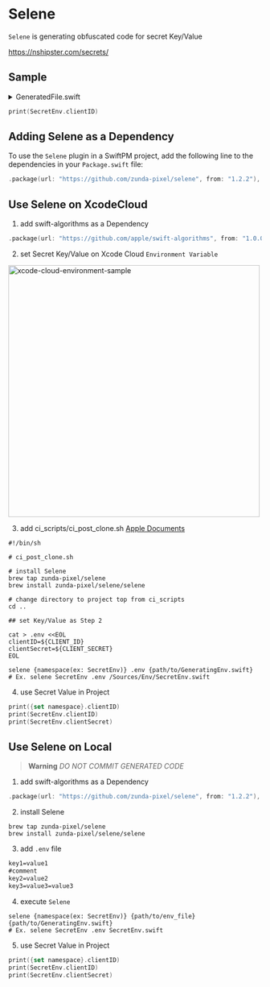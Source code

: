 # Selene

`Selene` is generating obfuscated code for secret Key/Value

https://nshipster.com/secrets/

## Sample

<details><summary>GeneratedFile.swift</summary>

```swift
import Algorithms
import Foundation

public enum SecretEnv {
  static private let cipher: [UInt8] = [
    0xbe, 0xfe, 0x73, 0xe5, 0xaf, 0x1b, 0x5d, 0xe, 0xae, 0x22, 0x6a, 0x19, 0xcc, 0xdb, 0x9, 0x96,
    0x33, 0xbf, 0x4c, 0x48, 0x6b, 0x47, 0xf, 0x50, 0x75, 0x93, 0x7e, 0x6b, 0x6e, 0x4a, 0x64, 0xed,
    0x3c, 0x67, 0x6d, 0xff, 0x20, 0x3f, 0x82, 0x75, 0x29, 0x50, 0x9d, 0x5, 0x8a, 0xd3, 0x3c, 0x88,
    0xc, 0x82, 0xe, 0xb5, 0xcd, 0x46, 0x6a, 0x42, 0x1, 0xff, 0xd2, 0x28, 0xc9, 0xc3, 0x99, 0x5c,
  ]
  static private let _clientSecret: [UInt8] = [0x8c, 0xcc, 0x41, 0xd7]
  static private let _clientID: [UInt8] = [0x8f, 0xcf, 0x42, 0xd4]
  static public var clientSecret: String {
    string(data: _clientSecret, cipher: cipher)
  }
  static public var clientID: String {
    string(data: _clientID, cipher: cipher)
  }
  static private func string(data: [UInt8], cipher: [UInt8]) -> String {
    String.init(decoding: encodeData(data: data, cipher: cipher), as: UTF8.self)
  }
  static private func encodeData(data: [UInt8], cipher: [UInt8]) -> [UInt8] {
    data.indexed().map { offset, element in
      return element ^ cipher[offset % cipher.count]
    }
  }
}
```

</details>

```swift
print(SecretEnv.clientID)
```

## Adding Selene as a Dependency

To use the `Selene` plugin in a SwiftPM project, 
add the following line to the dependencies in your `Package.swift` file:

```swift
.package(url: "https://github.com/zunda-pixel/selene", from: "1.2.2"),
```

## Use Selene on XcodeCloud

1. add swift-algorithms as a Dependency

```swift
.package(url: "https://github.com/apple/swift-algorithms", from: "1.0.0"),
```

2. set Secret Key/Value on Xcode Cloud `Environment Variable`

<img width="500" alt="xcode-cloud-environment-sample" src="https://github.com/zunda-pixel/GenEnvCode/assets/47569369/09753556-f470-4ecd-b1e5-3aa00fa1f81f">

3. add ci_scripts/ci_post_clone.sh [Apple Documents](https://developer.apple.com/documentation/xcode/writing-custom-build-scripts)

```shell
#!/bin/sh

# ci_post_clone.sh

# install Selene
brew tap zunda-pixel/selene
brew install zunda-pixel/selene/selene

# change directory to project top from ci_scripts
cd ..

## set Key/Value as Step 2

cat > .env <<EOL
clientID=${CLIENT_ID}
clientSecret=${CLIENT_SECRET}
EOL

selene {namespace(ex: SecretEnv)} .env {path/to/GeneratingEnv.swift}
# Ex. selene SecretEnv .env /Sources/Env/SecretEnv.swift
```

4. use Secret Value in Project

```swift
print({set namespace}.clientID)
print(SecretEnv.clientID)
print(SecretEnv.clientSecret)
```

## Use Selene on Local

> **Warning**
> *DO NOT COMMIT GENERATED CODE*

1. add swift-algorithms as a Dependency

```swift
.package(url: "https://github.com/zunda-pixel/selene", from: "1.2.2"),
```

2. install Selene

```shell
brew tap zunda-pixel/selene
brew install zunda-pixel/selene/selene
```

3. add `.env` file

```txt
key1=value1
#comment
key2=value2
key3=value3=value3
```

4. execute `Selene`

```shell
selene {namespace(ex: SecretEnv)} {path/to/env_file} {path/to/GeneratingEnv.swift}
# Ex. selene SecretEnv .env SecretEnv.swift
```

5. use Secret Value in Project

```swift
print({set namespace}.clientID)
print(SecretEnv.clientID)
print(SecretEnv.clientSecret)
```
